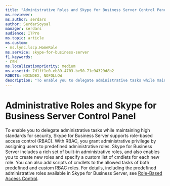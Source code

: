```yaml
---
title: "Administrative Roles and Skype for Business Server Control Panel"
ms.reviewer: 
ms.author: serdars
author: SerdarSoysal
manager: serdars
audience: ITPro
ms.topic: article
ms.custom:
- ms.lync.lscp.HomeRole
ms.service: skype-for-business-server
f1.keywords:
- CSH
ms.localizationpriority: medium
ms.assetid: 7d1ff1e0-eb89-4703-be50-71e94329d8b2
ROBOTS: NOINDEX, NOFOLLOW
description: "To enable you to delegate administrative tasks while maintaining high standards for security, Skype for Business Server supports role-based access control (RBAC)."
---
```


# Administrative Roles and Skype for Business Server Control Panel

To enable you to delegate administrative tasks while maintaining high standards for security, Skype for Business Server supports role-based access control (RBAC). With RBAC, you grant administrative privilege by assigning users to predefined administrative roles. Skype for Business Server includes a rich set of built-in administrative roles, and also enables you to create new roles and specify a custom list of cmdlets for each new role. You can also add scripts of cmdlets to the allowed tasks of both predefined and custom RBAC roles. For details, including the predefined administrative roles available in Skype for Business Server, see [Role-Based Access Control](/previous-versions/office/lync-server-2013/lync-server-2013-planning-for-role-based-access-control).